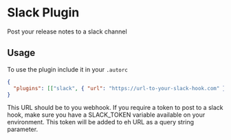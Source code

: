 # Slack Plugin

Post your release notes to a slack channel

## Usage

To use the plugin include it in your `.autorc`

```json
{
  "plugins": [["slack", { "url": "https://url-to-your-slack-hook.com" }]]
}
```

This URL should be to you webhook. If you require a token to post to a slack hook, make sure you have a SLACK_TOKEN variable available on your environment. This token will be added to eh URL as a query string parameter.
